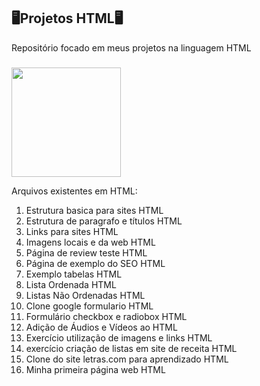 ## 🖥️Projetos HTML🖥️

Repositório focado em meus projetos na linguagem HTML

###

<img align="center" height="175" src="https://i.pinimg.com/originals/21/11/61/21116158daaeb1459b4ec0758505e1ad.gif" />



Arquivos existentes em HTML:

1. Estrutura basica para sites HTML
2. Estrutura de paragrafo e títulos HTML
3. Links para sites HTML
4. Imagens locais e da web HTML
5. Página de review teste HTML
6. Página de exemplo do SEO HTML
7. Exemplo tabelas HTML
8. Lista Ordenada HTML
9. Listas Não Ordenadas HTML
10. Clone google formulario HTML
11. Formulário checkbox e radiobox HTML
12. Adição de Áudios e Vídeos ao HTML
13. Exercício utilização de imagens e links HTML
14. exercício criação de listas em site de receita HTML
15. Clone do site letras.com para aprendizado HTML
16. Minha primeira página web HTML
   
